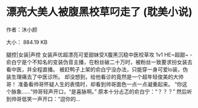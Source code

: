 # 漂亮大美人被腹黑校草叼走了 (耽美小说)

作者：沐小颜

大小： 884.19 KB

腿控|女装|声控 女装声优超漂亮可爱甜妹受X腹黑沉稳中医校草攻 1v1 HE~超甜~ - 俞白宁是个不知名的变装伪音主播，在粉丝破二十万时，被粉丝一致要求扮女装去看中医，并全程直播。 被赶鸭子上架的俞白宁没办法，只能穿一身可爱lo装，伪装生理痛去了中医诊所。 却没想到，给他看诊的竟然是一个超年轻俊美的大帅哥！ 准备看帅哥怀疑人生的表情时，却看到帅哥面色一点一点凝重起来。 “你这个脉象……”帅哥轻声开口，“是喜脉啊。” 原本十分忐忑的俞白宁：“？？？” 然后听到帅哥低笑一声开口：“逗你的...
